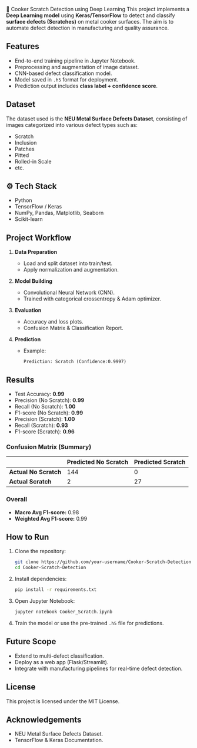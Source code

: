 🍳 Cooker Scratch Detection using Deep Learning
This project implements a **Deep Learning model** using **Keras/TensorFlow** to detect and classify **surface defects (Scratches)** on metal cooker surfaces. The aim is to automate defect detection in manufacturing and quality assurance.  

## Features  
- End-to-end training pipeline in Jupyter Notebook.  
- Preprocessing and augmentation of image dataset.  
- CNN-based defect classification model.  
- Model saved in `.h5` format for deployment.  
- Prediction output includes **class label + confidence score**.  

## Dataset  
The dataset used is the **NEU Metal Surface Defects Dataset**, consisting of images categorized into various defect types such as:  
- Scratch  
- Inclusion  
- Patches
- Pitted  
- Rolled-in Scale  
- etc.  

## ⚙️ Tech Stack  
- Python  
- TensorFlow / Keras  
- NumPy, Pandas, Matplotlib, Seaborn  
- Scikit-learn  

## Project Workflow  
1. **Data Preparation**  
   - Load and split dataset into train/test.  
   - Apply normalization and augmentation.  

2. **Model Building**  
   - Convolutional Neural Network (CNN).  
   - Trained with categorical crossentropy & Adam optimizer.  

3. **Evaluation**  
   - Accuracy and loss plots.  
   - Confusion Matrix & Classification Report.  

4. **Prediction**  
   - Example:  
     ```
     Prediction: Scratch (Confidence:0.9997)
     ```  

## Results

- Test Accuracy: **0.99**
- Precision (No Scratch): **0.99**
- Recall (No Scratch): **1.00**
- F1-score (No Scratch): **0.99**
- Precision (Scratch): **1.00**
- Recall (Scratch): **0.93**
- F1-score (Scratch): **0.96**

### Confusion Matrix (Summary)
|               | Predicted No Scratch | Predicted Scratch |
|---------------|----------------------|-------------------|
| **Actual No Scratch** | 144 | 0 |
| **Actual Scratch**    | 2   | 27 |

### Overall
- **Macro Avg F1-score:** 0.98  
- **Weighted Avg F1-score:** 0.99  

## How to Run  
1. Clone the repository:  
   ```bash
   git clone https://github.com/your-username/Cooker-Scratch-Detection.git
   cd Cooker-Scratch-Detection
   ```
2. Install dependencies:  
   ```bash
   pip install -r requirements.txt
   ```
3. Open Jupyter Notebook:  
   ```bash
   jupyter notebook Cooker_Scratch.ipynb
   ```
4. Train the model or use the pre-trained `.h5` file for predictions.  

## Future Scope  
- Extend to multi-defect classification.  
- Deploy as a web app (Flask/Streamlit).  
- Integrate with manufacturing pipelines for real-time defect detection.  

## License  
This project is licensed under the MIT License.  

## Acknowledgements  
- NEU Metal Surface Defects Dataset.  
- TensorFlow & Keras Documentation.  
